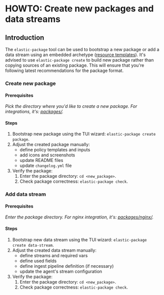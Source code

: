 # HOWTO: Create new packages and data streams

## Introduction

The `elastic-package` tool can be used to bootstrap a new package or add a data stream using an embedded archetype ([resource templates](https://github.com/elastic/elastic-package/tree/master/internal/packages/archetype)).
It's advised to use `elastic-package create` to build new package rather than copying sources of an existing package.
This will ensure that you're following latest recommendations for the package format.

### Create new package

#### Prerequisites

_Pick the directory where you'd like to create a new package. For integrations, it's: [packages/](https://github.com/elastic/integrations/tree/master/packages)._

#### Steps

1. Bootstrap new package using the TUI wizard: `elastic-package create package`.
2. Adjust the created package manually:
    * define policy templates and inputs
    * add icons and screenshots
    * update README files
    * update `changelog.yml` file
3. Verify the package:
    1. Enter the package directory: `cd <new_package>`.
    2. Check package correctness: `elastic-package check`.

### Add data stream

#### Prerequisites

_Enter the package directory. For nginx integration, it's: [packages/nginx/](https://github.com/elastic/integrations/tree/master/packages/nginx)._

#### Steps

1. Bootstrap new data stream using the TUI wizard: `elastic-package create data-stream`.
2. Adjust the created data stream manually:
    * define streams and required vars
    * define used fields
    * define ingest pipeline definition (if necessary)
    * update the agent's stream configuration
3. Verify the package:
    1. Enter the package directory: `cd <new_package>`.
    2. Check package correctness: `elastic-package check`.
